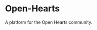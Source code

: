 # Open-Hearts
A platform for the Open Hearts community.
<!-- TAYLOR: 0751509779 -->
<!-- YAKA: 38638485327144988917 -->
<!--  -->
